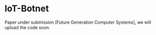 # IoT-Botnet

Paper under submission [Future Generation Computer Systems], we will upload the code soon.
